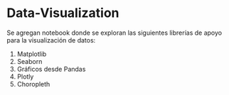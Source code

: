 # Data-Visualization
Se agregan notebook donde se exploran las siguientes librerías de apoyo para la visualización de datos:


1. Matplotlib
2. Seaborn
3. Gráficos desde Pandas
4. Plotly
5. Choropleth
